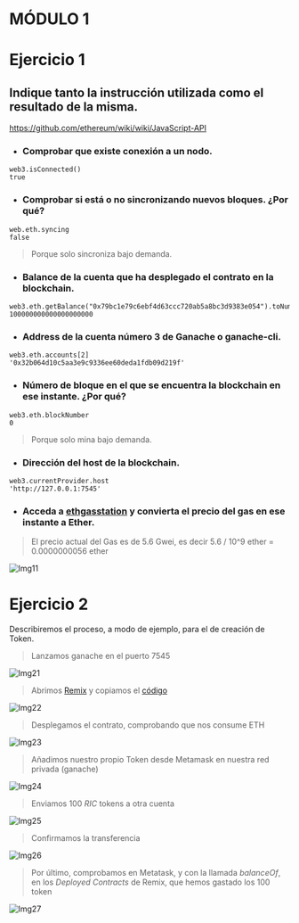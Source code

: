# MÓDULO 1

# Ejercicio 1

## Indique tanto la instrucción utilizada como el resultado de la misma.

https://github.com/ethereum/wiki/wiki/JavaScript-API

- ### Comprobar que existe conexión a un nodo.
```
web3.isConnected()
true
```

- ### Comprobar si está o no sincronizando nuevos bloques. ¿Por qué?
```
web.eth.syncing
false
```

> Porque solo sincroniza bajo demanda.

- ### Balance de la cuenta que ha desplegado el contrato en la blockchain.
```
web3.eth.getBalance("0x79bc1e79c6ebf4d63ccc720ab5a8bc3d9383e054").toNumber()
100000000000000000000
```
- ### Address de la cuenta número 3 de Ganache o ganache-cli.
```
web3.eth.accounts[2]
'0x32b064d10c5aa3e9c9336ee60deda1fdb09d219f'
```

- ### Número de bloque en el que se encuentra la blockchain en ese instante. ¿Por qué?
```
web3.eth.blockNumber
0
```

> Porque solo mina bajo demanda.

- ### Dirección del host de la blockchain.
```
web3.currentProvider.host
'http://127.0.0.1:7545'
```

- ### Acceda a ​[ethgasstation​](https://ethgasstation.info) y convierta el precio del gas en ese instante a Ether.
  
 > El precio actual del Gas es de 5.6 Gwei, es decir 5.6 / 10^9 ether = 0.0000000056 ether

 ![Img11](./img/gasstation.png)

 # Ejercicio 2

 Describiremos el proceso, a modo de ejemplo, para el de creación de Token.

> Lanzamos ganache en el puerto 7545

![Img21](./img/ganache.png)

> Abrimos [Remix](https://remix.ethereum.org/) y copiamos el [código](https://www.ethereum.org/token)

![Img22](./img/remix.png)

> Desplegamos el contrato, comprobando que nos consume ETH

![Img23](./img/deployContract.png)

> Añadimos nuestro propio Token desde Metamask en nuestra red privada (ganache)

![Img24](./img/addToken.png)

> Enviamos 100 *RIC* tokens a otra cuenta

![Img25](./img/sendTokens.png)

> Confirmamos la transferencia

![Img26](./img/confirmTransfer.png)

> Por último, comprobamos en Metatask, y con la llamada *balanceOf*, en los *Deployed Contracts* de Remix, que hemos gastado los 100 token

![Img27](./img/balanceOf.png)

